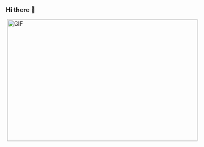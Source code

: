 ### Hi there 👋

<img align="right" alt="GIF" src="https://media0.giphy.com/media/3oz8xQ6746bq8fjBBu/giphy.gif?raw=true" width="500" height="320" />






